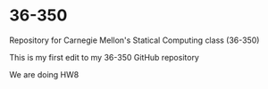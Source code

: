# 36-350
Repository for Carnegie Mellon's Statical Computing class (36-350)

This is my first edit to my 36-350 GitHub repository

We are doing HW8
